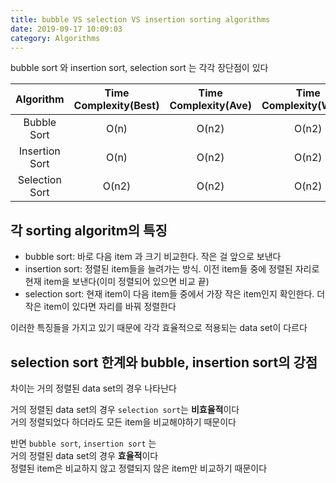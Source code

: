```yaml
---
title: bubble VS selection VS insertion sorting algorithms
date: 2019-09-17 10:09:03
category: Algorithms
---
```


bubble sort 와 insertion sort, selection sort 는 각각 장단점이 있다

|   Algorithm    | Time Complexity(Best) | Time Complexity(Ave) | Time Complexity(Worst) | Space Complexity |
| :------------: | :-------------------: | :------------------: | :--------------------: | :--------------: |
|  Bubble Sort   |         O(n)          |        O(n2)         |         O(n2)          |       O(1)       |
| Insertion Sort |         O(n)          |        O(n2)         |         O(n2)          |       O(1)       |
| Selection Sort |         O(n2)         |        O(n2)         |         O(n2)          |       O(1)       |

## 각 sorting algoritm의 특징

- bubble sort: 바로 다음 item 과 크기 비교한다. 작은 걸 앞으로 보낸다
- insertion sort: 정렬된 item들을 늘려가는 방식. 이전 item들 중에 정렬된 자리로 현재 item을 보낸다(이미 정렬되어 있으면 비교 끝)
- selection sort: 현재 item이 다음 item들 중에서 가장 작은 item인지 확인한다. 더 작은 item이 있다면 자리를 바꿔 정렬한다

이러한 특징들을 가지고 있기 때문에 각각 효율적으로 적용되는 data set이 다르다

## selection sort 한계와 bubble, insertion sort의 강점

차이는 거의 정렬된 data set의 경우 나타난다

거의 정렬된 data set의 경우 `selection sort`는 **비효율적**이다  
거의 정렬되었다 하더라도 모든 item을 비교해야하기 때문이다

반면 `bubble sort`, `insertion sort` 는  
거의 정렬된 data set의 경우 **효율적**이다  
정렬된 item은 비교하지 않고 정렬되지 않은 item만 비교하기 때문이다
